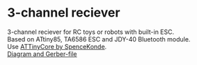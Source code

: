 # 3-channel reciever
  3-channel reciever for RC toys or robots with built-in ESC.<br/>
  Based on ATtiny85, TA6586 ESC and JDY-40 Bluetooth module.<br/>
  Use [ATTinyCore by SpenceKonde](https://github.com/SpenceKonde/ATTinyCore).<br/>
  [Diagram and Gerber-file](https://www.pcbway.com/project/shareproject/3_channel_receiver_for_RC_toys_or_robots_based_on_ATtiny85_JDY_40_Bluetooth_mo_0f4649cc.html)
